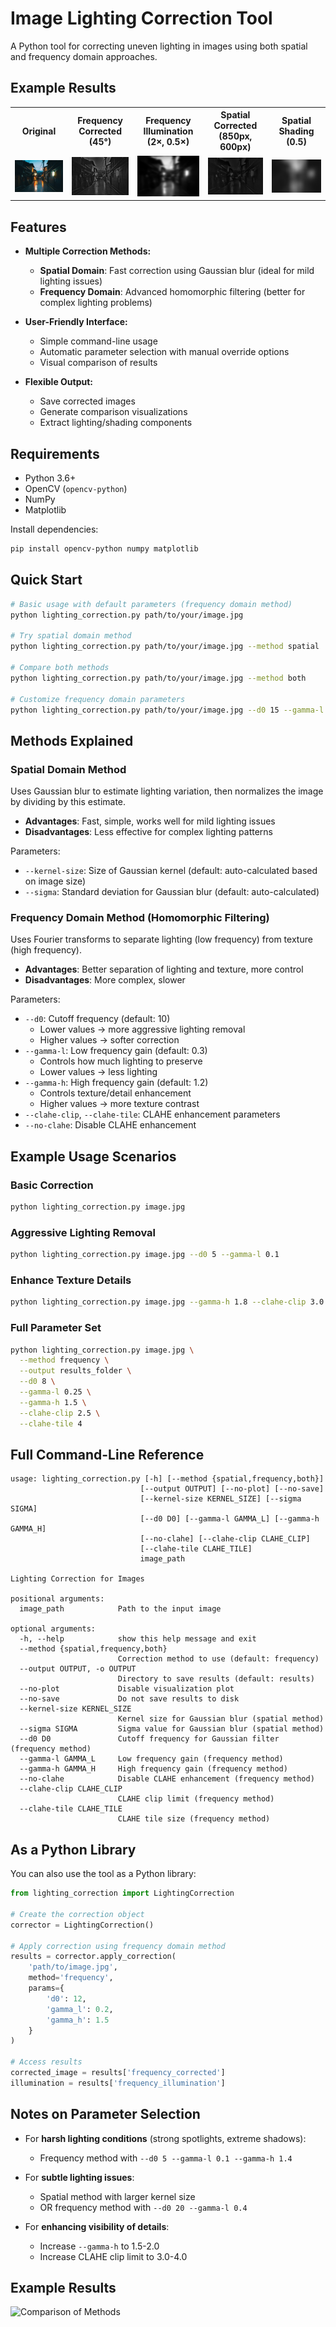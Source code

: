 # Image Lighting Correction Tool

A Python tool for correcting uneven lighting in images using both spatial and frequency domain approaches.

## Example Results

<table>
  <tr>
    <th>Original</th>
    <th>Frequency Corrected<br/>(45°)</th>
    <th>Frequency Illumination<br/>(2×, 0.5×)</th>
    <th>Spatial Corrected<br/>(850px, 600px)</th>
    <th>Spatial Shading<br/>(0.5)</th>
  </tr>
  <tr>
    <td><img src="sample.jpg" alt="Original" width="150"/></td>
    <td><img src="results/sample_frequency_corrected.png" alt="Frequency Corrected" width="150"/></td>
    <td><img src="results/sample_frequency_illumination.png" alt="Frequency Illumination" width="150"/></td>
    <td><img src="results/sample_spatial_corrected.png" alt="Spatial Corrected" width="150"/></td>
    <td><img src="results/sample_spatial_shading.png" alt="Spatial Shading" width="150"/></td>
  </tr>
</table>

## Features

- **Multiple Correction Methods:**
  - **Spatial Domain**: Fast correction using Gaussian blur (ideal for mild lighting issues)
  - **Frequency Domain**: Advanced homomorphic filtering (better for complex lighting problems)

- **User-Friendly Interface:**
  - Simple command-line usage
  - Automatic parameter selection with manual override options
  - Visual comparison of results

- **Flexible Output:**
  - Save corrected images
  - Generate comparison visualizations
  - Extract lighting/shading components

## Requirements

- Python 3.6+
- OpenCV (`opencv-python`)
- NumPy
- Matplotlib

Install dependencies:

```bash
pip install opencv-python numpy matplotlib
```

## Quick Start

```bash
# Basic usage with default parameters (frequency domain method)
python lighting_correction.py path/to/your/image.jpg

# Try spatial domain method
python lighting_correction.py path/to/your/image.jpg --method spatial

# Compare both methods
python lighting_correction.py path/to/your/image.jpg --method both

# Customize frequency domain parameters
python lighting_correction.py path/to/your/image.jpg --d0 15 --gamma-l 0.2 --gamma-h 1.5
```

## Methods Explained

### Spatial Domain Method

Uses Gaussian blur to estimate lighting variation, then normalizes the image by dividing by this estimate.

- **Advantages**: Fast, simple, works well for mild lighting issues
- **Disadvantages**: Less effective for complex lighting patterns

Parameters:
- `--kernel-size`: Size of Gaussian kernel (default: auto-calculated based on image size)
- `--sigma`: Standard deviation for Gaussian blur (default: auto-calculated)

### Frequency Domain Method (Homomorphic Filtering)

Uses Fourier transforms to separate lighting (low frequency) from texture (high frequency).

- **Advantages**: Better separation of lighting and texture, more control
- **Disadvantages**: More complex, slower

Parameters:
- `--d0`: Cutoff frequency (default: 10)
  - Lower values → more aggressive lighting removal
  - Higher values → softer correction
- `--gamma-l`: Low frequency gain (default: 0.3)
  - Controls how much lighting to preserve
  - Lower values → less lighting
- `--gamma-h`: High frequency gain (default: 1.2)
  - Controls texture/detail enhancement
  - Higher values → more texture contrast
- `--clahe-clip`, `--clahe-tile`: CLAHE enhancement parameters
- `--no-clahe`: Disable CLAHE enhancement

## Example Usage Scenarios

### Basic Correction

```bash
python lighting_correction.py image.jpg
```

### Aggressive Lighting Removal

```bash
python lighting_correction.py image.jpg --d0 5 --gamma-l 0.1
```

### Enhance Texture Details

```bash
python lighting_correction.py image.jpg --gamma-h 1.8 --clahe-clip 3.0
```

### Full Parameter Set

```bash
python lighting_correction.py image.jpg \
  --method frequency \
  --output results_folder \
  --d0 8 \
  --gamma-l 0.25 \
  --gamma-h 1.5 \
  --clahe-clip 2.5 \
  --clahe-tile 4
```

## Full Command-Line Reference

```
usage: lighting_correction.py [-h] [--method {spatial,frequency,both}]
                             [--output OUTPUT] [--no-plot] [--no-save]
                             [--kernel-size KERNEL_SIZE] [--sigma SIGMA]
                             [--d0 D0] [--gamma-l GAMMA_L] [--gamma-h GAMMA_H]
                             [--no-clahe] [--clahe-clip CLAHE_CLIP]
                             [--clahe-tile CLAHE_TILE]
                             image_path

Lighting Correction for Images

positional arguments:
  image_path            Path to the input image

optional arguments:
  -h, --help            show this help message and exit
  --method {spatial,frequency,both}
                        Correction method to use (default: frequency)
  --output OUTPUT, -o OUTPUT
                        Directory to save results (default: results)
  --no-plot             Disable visualization plot
  --no-save             Do not save results to disk
  --kernel-size KERNEL_SIZE
                        Kernel size for Gaussian blur (spatial method)
  --sigma SIGMA         Sigma value for Gaussian blur (spatial method)
  --d0 D0               Cutoff frequency for Gaussian filter (frequency method)
  --gamma-l GAMMA_L     Low frequency gain (frequency method)
  --gamma-h GAMMA_H     High frequency gain (frequency method)
  --no-clahe            Disable CLAHE enhancement (frequency method)
  --clahe-clip CLAHE_CLIP
                        CLAHE clip limit (frequency method)
  --clahe-tile CLAHE_TILE
                        CLAHE tile size (frequency method)
```

## As a Python Library

You can also use the tool as a Python library:

```python
from lighting_correction import LightingCorrection

# Create the correction object
corrector = LightingCorrection()

# Apply correction using frequency domain method
results = corrector.apply_correction(
    'path/to/image.jpg',
    method='frequency',
    params={
        'd0': 12,
        'gamma_l': 0.2,
        'gamma_h': 1.5
    }
)

# Access results
corrected_image = results['frequency_corrected']
illumination = results['frequency_illumination']
```

## Notes on Parameter Selection

- For **harsh lighting conditions** (strong spotlights, extreme shadows):
  - Frequency method with `--d0 5 --gamma-l 0.1 --gamma-h 1.4`

- For **subtle lighting issues**:
  - Spatial method with larger kernel size
  - OR frequency method with `--d0 20 --gamma-l 0.4`

- For **enhancing visibility of details**:
  - Increase `--gamma-h` to 1.5-2.0
  - Increase CLAHE clip limit to 3.0-4.0

## Example Results

![Comparison of Methods](./comparison.png)
